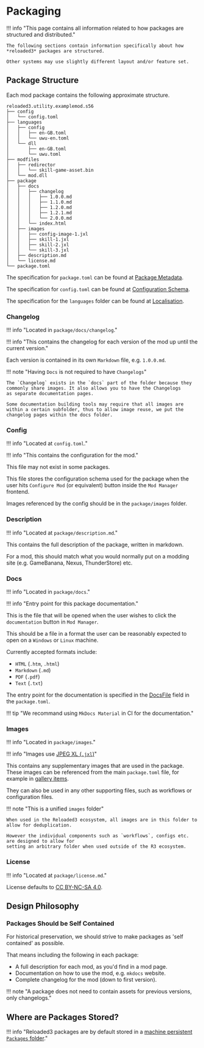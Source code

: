 # Packaging

!!! info "This page contains all information related to how packages are structured and distributed."

    The following sections contain information specifically about how *reloaded3* packages are structured.

    Other systems may use slightly different layout and/or feature set.

## Package Structure

Each mod package contains the following approximate structure.

```
reloaded3.utility.examplemod.s56
├── config
│   └── config.toml
├── languages
│   ├── config
│   │   ├── en-GB.toml
│   │   └── uwu-en.toml
│   └── dll
│       ├── en-GB.toml
│       └── uwu.toml
├── modfiles
│   ├── redirector
│   │   └── skill-game-asset.bin
│   └── mod.dll
├── package
│   ├── docs
│   │   ├── changelog
│   │   │   ├── 1.0.0.md
│   │   │   ├── 1.1.0.md
│   │   │   ├── 1.2.0.md
│   │   │   ├── 1.2.1.md
│   │   │   └── 2.0.0.md
│   │   └── index.html
│   ├── images
│   │   ├── config-image-1.jxl
│   │   ├── skill-1.jxl
│   │   ├── skill-2.jxl
│   │   └── skill-3.jxl
│   ├── description.md
│   └── license.md
└── package.toml
```

The specification for `package.toml` can be found at [Package Metadata].

The specification for `config.toml` can be found at [Configuration Schema].

The specification for the `languages` folder can be found at [Localisation].

### Changelog

!!! info "Located in `package/docs/changelog`."

!!! info "This contains the changelog for each version of the mod up until the current version."

Each version is contained in its own `Markdown` file, e.g. `1.0.0.md`.

!!! note "Having `Docs` is not required to have `Changelogs`"

    The `Changelog` exists in the `docs` part of the folder because they
    commonly share images. It also allows you to have the Changelogs
    as separate documentation pages.

    Some documentation building tools may require that all images are
    within a certain subfolder, thus to allow image reuse, we put the
    changelog pages within the docs folder.

### Config

!!! info "Located at `config.toml`."

!!! info "This contains the configuration for the mod."

This file may not exist in some packages.

This file stores the configuration schema used for the package when the user hits
`Configure Mod` (or equivalent) button inside the `Mod Manager` frontend.

Images referenced by the config should be in the `package/images` folder.

### Description

!!! info "Located at `package/description.md`."

This contains the full description of the package, written in markdown.

For a mod, this should match what you would normally put on a modding site (e.g. GameBanana, Nexus,
ThunderStore) etc.

### Docs

!!! info "Located in `package/docs`."

!!! info "Entry point for this package documentation."

This is the file that will be opened when the user wishes to click the `documentation` button
in `Mod Manager`.

This should be a file in a format the user can be reasonably expected to open on a `Windows` or `Linux` machine.

Currently accepted formats include:

- `HTML` (`.htm`, `.html`)
- `Markdown` (`.md`)
- `PDF` (`.pdf`)
- `Text` (`.txt`)

The entry point for the documentation is specified in the [DocsFile][docs-file] field in the `package.toml`.

!!! tip "We recommand using `MkDocs Material` in CI for the documentation."

### Images

!!! info "Located in `package/images`."

!!! info "Images use [JPEG XL (`.jxl`)][images]"

This contains any supplementary images that are used in the package.
These images can be referenced from the main `package.toml` file, for example in
[gallery items][gallery-items].

They can also be used in any other supporting files, such as workflows or configuration files.

!!! note "This is a unified `images` folder"

    When used in the Reloaded3 ecosystem, all images are in this folder to allow for deduplication.

    However the individual components such as `workflows`, configs etc. are designed to allow for
    setting an arbitrary folder when used outside of the R3 ecosystem.

### License

!!! info "Located at `package/license.md`."

License defaults to [CC BY-NC-SA 4.0][cc-by-nc-sa-4.0].

## Design Philosophy

### Packages Should be Self Contained

For historical preservation, we should strive to make packages as 'self contained' as possible.

That means including the following in each package:

- A full description for each mod, as you'd find in a mod page.
- Documentation on how to use the mod, e.g. `mkdocs` website.
- Complete changelog for the mod (down to first version).

!!! note "A package does not need to contain assets for previous versions, only changelogs."

## Where are Packages Stored?

!!! info "Reloaded3 packages are by default stored in a [machine persistent `Packages` folder][packages-folder]."

[cc-by-nc-sa-4.0]: https://creativecommons.org/licenses/by-nc-sa/4.0/
[docs-file]: ./Package-Metadata.md#docsfile
[gallery-items]: ./Package-Metadata.md#gallery
[images]: ../../Common/Images.md
[Package Metadata]: ./Package-Metadata.md
[Configuration Schema]: ../../Common/Configuration/Config-Schema.md
[Localisation]: ../../Common/Localisation/File-Format.md
[packages-folder]: ../Storage/Locations.md#machine-non-persistent